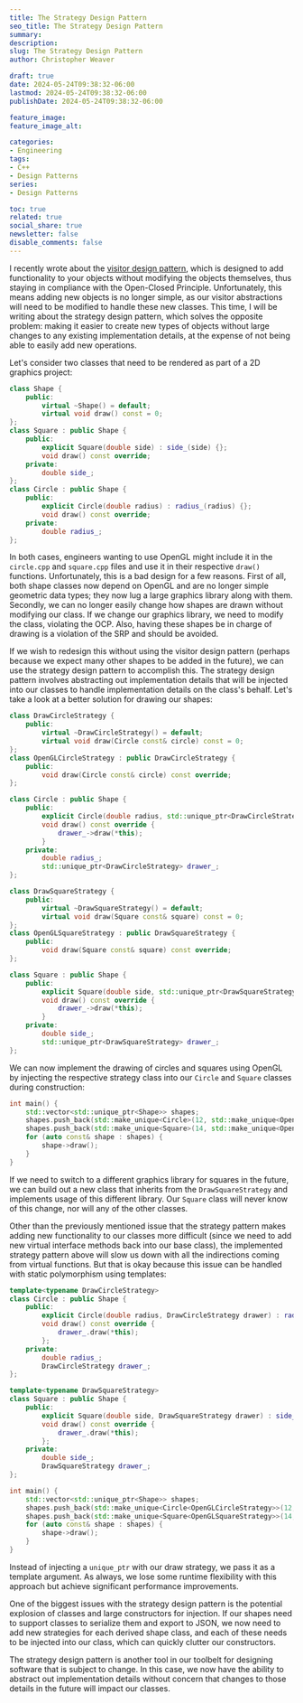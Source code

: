 ```yaml
---
title: The Strategy Design Pattern
seo_title: The Strategy Design Pattern
summary: 
description: 
slug: The Strategy Design Pattern
author: Christopher Weaver

draft: true
date: 2024-05-24T09:38:32-06:00
lastmod: 2024-05-24T09:38:32-06:00
publishDate: 2024-05-24T09:38:32-06:00

feature_image:
feature_image_alt: 

categories:
- Engineering
tags:
- C++
- Design Patterns
series:
- Design Patterns

toc: true
related: true
social_share: true
newsletter: false
disable_comments: false
---
```


I recently wrote about the [visitor design pattern](/engineering/the-visitor-design-pattern/), which is designed to add functionality to your objects without modifying the objects themselves, thus staying in compliance with the Open-Closed Principle. Unfortunately, this means adding new objects is no longer simple, as our visitor abstractions will need to be modified to handle these new classes. This time, I will be writing about the strategy design pattern, which solves the opposite problem: making it easier to create new types of objects without large changes to any existing implementation details, at the expense of not being able to easily add new operations.

Let's consider two classes that need to be rendered as part of a 2D graphics project:

```C++
class Shape {
    public:
        virtual ~Shape() = default;
        virtual void draw() const = 0;
};
class Square : public Shape {
    public:
        explicit Square(double side) : side_(side) {};
        void draw() const override;
    private:
        double side_;
};
class Circle : public Shape {
    public:
        explicit Circle(double radius) : radius_(radius) {};
        void draw() const override;
    private:
        double radius_;
};
```

In both cases, engineers wanting to use OpenGL might include it in the `circle.cpp` and `square.cpp` files and use it in their respective `draw()` functions. Unfortunately, this is a bad design for a few reasons. First of all, both shape classes now depend on OpenGL and are no longer simple geometric data types; they now lug a large graphics library along with them. Secondly, we can no longer easily change how shapes are drawn without modifying our class. If we change our graphics library, we need to modify the class, violating the OCP. Also, having these shapes be in charge of drawing is a violation of the SRP and should be avoided.

If we wish to redesign this without using the visitor design pattern (perhaps because we expect many other shapes to be added in the future), we can use the strategy design pattern to accomplish this. The strategy design pattern involves abstracting out implementation details that will be injected into our classes to handle implementation details on the class's behalf. Let's take a look at a better solution for drawing our shapes:

```C++
class DrawCircleStrategy {
    public:
        virtual ~DrawCircleStrategy() = default;
        virtual void draw(Circle const& circle) const = 0;
};
class OpenGLCircleStrategy : public DrawCircleStrategy {
    public:
        void draw(Circle const& circle) const override;
};

class Circle : public Shape {
    public:
        explicit Circle(double radius, std::unique_ptr<DrawCircleStrategy> drawer) : radius_(radius), drawer_(std::move(drawer)) {};
        void draw() const override {
            drawer_->draw(*this);
        }
    private:
        double radius_;
        std::unique_ptr<DrawCircleStrategy> drawer_;
};

class DrawSquareStrategy {
    public:
        virtual ~DrawSquareStrategy() = default;
        virtual void draw(Square const& square) const = 0;
};
class OpenGLSquareStrategy : public DrawSquareStrategy {
    public:
        void draw(Square const& square) const override;
};

class Square : public Shape {
    public:
        explicit Square(double side, std::unique_ptr<DrawSquareStrategy> drawer) : side_(side), drawer_(std::move(drawer)) {};
        void draw() const override {
            drawer_->draw(*this);
        }
    private:
        double side_;
        std::unique_ptr<DrawSquareStrategy> drawer_;
};
```

We can now implement the drawing of circles and squares using OpenGL by injecting the respective strategy class into our `Circle` and `Square` classes during construction:

```C++
int main() {
    std::vector<std::unique_ptr<Shape>> shapes;
    shapes.push_back(std::make_unique<Circle>(12, std::make_unique<OpenGLCircleStrategy>()));
    shapes.push_back(std::make_unique<Square>(14, std::make_unique<OpenGLSquareStrategy>()));
    for (auto const& shape : shapes) {
        shape->draw();
    }
}
```

If we need to switch to a different graphics library for squares in the future, we can build out a new class that inherits from the `DrawSquareStrategy` and implements usage of this different library. Our `Square` class will never know of this change, nor will any of the other classes.

Other than the previously mentioned issue that the strategy pattern makes adding new functionality to our classes more difficult (since we need to add new virtual interface methods back into our base class), the implemented strategy pattern above will slow us down with all the indirections coming from virtual functions. But that is okay because this issue can be handled with static polymorphism using templates:

```C++
template<typename DrawCircleStrategy>
class Circle : public Shape {
    public:
        explicit Circle(double radius, DrawCircleStrategy drawer) : radius_(radius), drawer_(std::move(drawer)) {};
        void draw() const override {
            drawer_.draw(*this);
        };
    private:
        double radius_;
        DrawCircleStrategy drawer_;
};

template<typename DrawSquareStrategy>
class Square : public Shape {
    public:
        explicit Square(double side, DrawSquareStrategy drawer) : side_(side), drawer_(std::move(drawer)) {};
        void draw() const override {
            drawer_.draw(*this);
        };
    private:
        double side_;
        DrawSquareStrategy drawer_;
};

int main() {
    std::vector<std::unique_ptr<Shape>> shapes;
    shapes.push_back(std::make_unique<Circle<OpenGLCircleStrategy>>(12, OpenGLCircleStrategy()));
    shapes.push_back(std::make_unique<Square<OpenGLSquareStrategy>>(14, OpenGLSquareStrategy()));
    for (auto const& shape : shapes) {
        shape->draw();
    }
}
```

Instead of injecting a `unique_ptr` with our draw strategy, we pass it as a template argument. As always, we lose some runtime flexibility with this approach but achieve significant performance improvements.

One of the biggest issues with the strategy design pattern is the potential explosion of classes and large constructors for injection. If our shapes need to support classes to serialize them and export to JSON, we now need to add new strategies for each derived shape class, and each of these needs to be injected into our class, which can quickly clutter our constructors.

The strategy design pattern is another tool in our toolbelt for designing software that is subject to change. In this case, we now have the ability to abstract out implementation details without concern that changes to those details in the future will impact our classes. 